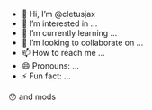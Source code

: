 - 👋 Hi, I’m @cletusjax
- 👀 I’m interested in ...
- 🌱 I’m currently learning ...
- 💞️ I’m looking to collaborate on ...
- 📫 How to reach me ...
- 😄 Pronouns: ...
- ⚡ Fun fact: ...

<!---
cletusjax/cletusjax is a ✨ special ✨ repository because its `README.md` (this file) appears on your GitHub profile.
You can click the Preview link to take a look at your changes.
--->
😯 and mods
